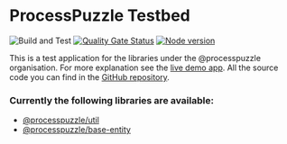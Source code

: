 # ProcessPuzzle Testbed
![Build and Test](https://github.com/ZsZs/processpuzzle/actions/workflows/build-testbed.yml/badge.svg)
[![Quality Gate Status](https://sonarcloud.io/api/project_badges/measure?project=processpuzzle_testbed&metric=alert_status)](https://sonarcloud.io/summary?id=processpuzzle_testbed&branch=develop)
[![Node version](https://img.shields.io/npm/v/%40processpuzzle%2Ftestbed?style=flat)](https://www.npmjs.com/package/@processpuzzle/testbed)

This is a test application for the libraries under the @processpuzzle organisation. For more explanation see the [live demo app](https://processpuzzle-testbed.web.app/home).
All the source code you can find in the [GitHub repository](https://github.com/ZsZs/processpuzzle).

### Currently the following libraries are available:
- [@processpuzzle/util](https://github.com/ZsZs/processpuzzle/tree/develop/libs/util)
- [@processpuzzle/base-entity](https://github.com/ZsZs/processpuzzle/tree/develop/libs/base-entity)
